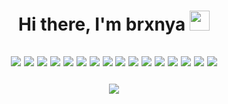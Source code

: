 <h1 align="center">Hi there, I'm brxnya
  <img src="https://github.com/blackcater/blackcater/raw/main/images/Hi.gif" height="32"/>
</h1>

<h2 align="center">
  <img src="https://img.shields.io/badge/Linux-aqua?style=flat-square&logo=linux&logoColor=black"/>
  <img src="https://img.shields.io/badge/PyCharm-aqua?style=flat-square&logo=PyCharm&logoColor=black"/>
  <img src="https://img.shields.io/badge/Jupyter%20Notebook-aqua?style=flat-square&logo=Jupyter&logoColor=black"/>
  <img src="https://img.shields.io/badge/Notepad++-aqua?style=flat-square&logo=notepad%2b%2b&logoColor=black"/>
  <img src="https://img.shields.io/badge/VIM-aqua?style=flat-square&logo=vim&logoColor=black"/>
  <img src="https://img.shields.io/badge/Python-aqua?style=flat-square&logo=python&logoColor=black"/>
  <img src="https://img.shields.io/badge/PostgresSQL-aqua?style=flat-square&logo=postgresql&logoColor=black"/>
  <img src="https://img.shields.io/badge/SQLite-aqua?style=flat-square&logo=sqlite&logoColor=black"/>
  <img src="https://img.shields.io/badge/Heroku-aqua?style=flat-square&logo=heroku&logoColor=black"/>
  <img src="https://img.shields.io/badge/Git-aqua?style=flat-square&logo=git&logoColor=black"/>
  <img src="https://img.shields.io/badge/Codewars-aqua?style=flat-square&logo=codewars&logoColor=black"/>
  <img src="https://img.shields.io/badge/Arduino-aqua?style=flat-square&logo=Arduino&logoColor=black"/>
  <img src="https://img.shields.io/badge/Docker-aqua?style=flat-square&logo=docker&logoColor=black"/>
  <img src="https://img.shields.io/badge/Django-aqua?style=flat-square&logo=django&logoColor=black"/>
  <img src="https://img.shields.io/badge/Flask-aqua?style=flat-square&logo=flask&logoColor=black"/>
  <img src="https://img.shields.io/badge/Apache%20Spark-aqua?style=flat-square&logo=apachespark&logoColor=black"/>
</h2>

<h3 align="center"> <img src="https://github-readme-stats.vercel.app/api/top-langs/?username=brxnya&layout=compact&&title_color=ffffff&icon_color=444444&text_color=8efddd&bg_color=64fbe3,3febcf,2cd5ba,1ab89f,0ba58c"/></h3>

